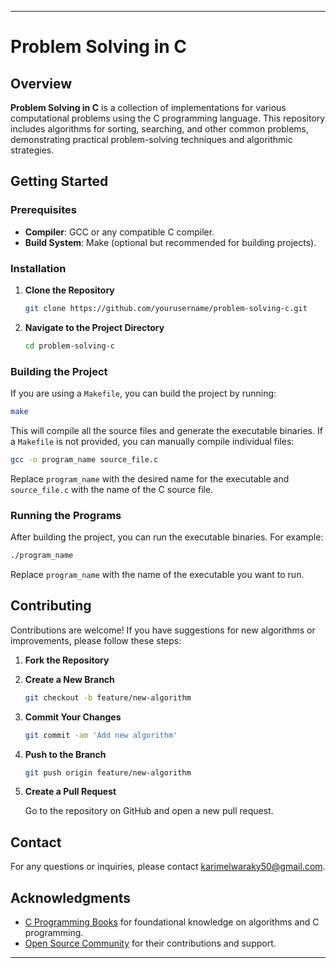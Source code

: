 

---

# Problem Solving in C

## Overview

**Problem Solving in C** is a collection of implementations for various computational problems using the C programming language. This repository includes algorithms for sorting, searching, and other common problems, demonstrating practical problem-solving techniques and algorithmic strategies.


## Getting Started

### Prerequisites

- **Compiler**: GCC or any compatible C compiler.
- **Build System**: Make (optional but recommended for building projects).

### Installation

1. **Clone the Repository**

   ```bash
   git clone https://github.com/yourusername/problem-solving-c.git
   ```

2. **Navigate to the Project Directory**

   ```bash
   cd problem-solving-c
   ```

### Building the Project

If you are using a `Makefile`, you can build the project by running:

```bash
make
```

This will compile all the source files and generate the executable binaries. If a `Makefile` is not provided, you can manually compile individual files:

```bash
gcc -o program_name source_file.c
```

Replace `program_name` with the desired name for the executable and `source_file.c` with the name of the C source file.

### Running the Programs

After building the project, you can run the executable binaries. For example:

```bash
./program_name
```

Replace `program_name` with the name of the executable you want to run.


## Contributing

Contributions are welcome! If you have suggestions for new algorithms or improvements, please follow these steps:

1. **Fork the Repository**

2. **Create a New Branch**

   ```bash
   git checkout -b feature/new-algorithm
   ```

3. **Commit Your Changes**

   ```bash
   git commit -am 'Add new algorithm'
   ```

4. **Push to the Branch**

   ```bash
   git push origin feature/new-algorithm
   ```

5. **Create a Pull Request**

   Go to the repository on GitHub and open a new pull request.



## Contact

For any questions or inquiries, please contact [karimelwaraky50@gmail.com](mailto:karimelwaraky50@gmail.com).

## Acknowledgments

- [C Programming Books](#) for foundational knowledge on algorithms and C programming.
- [Open Source Community](#) for their contributions and support.

---

